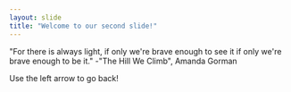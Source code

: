 ```yaml
---
layout: slide
title: "Welcome to our second slide!"
---
```

"For there is always light, if only we're brave enough to see it if only we're brave enough to be it." 
-"The Hill We Climb", Amanda Gorman

Use the left arrow to go back!